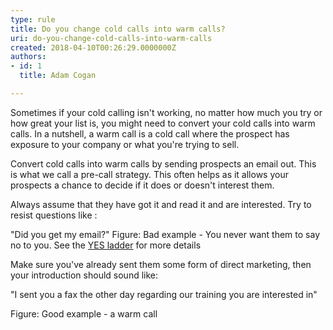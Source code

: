 ```yaml
---
type: rule
title: Do you change cold calls into warm calls?
uri: do-you-change-cold-calls-into-warm-calls
created: 2018-04-10T00:26:29.0000000Z
authors:
- id: 1
  title: Adam Cogan

---
```


Sometimes if your cold calling isn't working, no matter how much you try or how great your list is, you might need to convert your cold calls into warm calls. In a nutshell, a warm call is a cold call where the prospect has exposure to your company or what you're trying to sell.

Convert cold calls into warm calls by sending prospects an email out. This is what we call a pre-call strategy. This often helps as it allows your prospects a chance to decide if it does or doesn't interest them.
 
Always assume that they have got it and read it and are interested. Try to resist questions like :

"Did you get my email?"
Figure: Bad example - You never want them to say no to you. See the [YES ladder​​](/_layouts/15/FIXUPREDIRECT.ASPX?WebId=3dfc0e07-e23a-4cbb-aac2-e778b71166a2&amp;TermSetId=07da3ddf-0924-4cd2-a6d4-a4809ae20160&amp;TermId=ff214e08-7bf1-4604-9047-1c1f40d2339a) for more details

Make sure you've already sent them some form of direct marketing, then your introduction should sound like:

"I sent you a fax the other day regarding our training you are interested in"

Figure: Good example - a warm call
